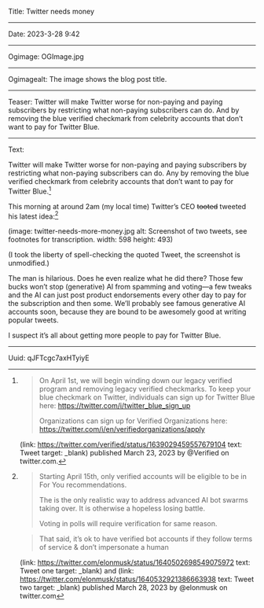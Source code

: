 Title: Twitter needs money

----

Date: 2023-3-28 9:42

----

Ogimage: OGImage.jpg

----

Ogimagealt: The image shows the blog post title.

----

Teaser: Twitter will make Twitter worse for non-paying and paying subscribers by restricting what non-paying subscribers can do. And by removing the blue verified checkmark from celebrity accounts that don’t want to pay for Twitter Blue.

----

Text:

Twitter will make Twitter worse for non-paying and paying subscribers by restricting what non-paying subscribers can do. Any by removing the blue verified checkmark from celebrity accounts that don’t want to pay for Twitter Blue.[^@verified]

[^@verified]:
    > On April 1st, we will begin winding down our legacy verified program and removing legacy verified checkmarks. To keep your blue checkmark on Twitter, individuals can sign up for Twitter Blue here: https://twitter.com/i/twitter_blue_sign_up 
    > 
    > Organizations can sign up for Verified Organizations here: https://twitter.com/i/en/verifiedorganizations/apply
    
    (link: https://twitter.com/verified/status/1639029459557679104 text: Tweet target: _blank) published March 23, 2023 by @Verified on twitter.com.

This morning at around 2am (my local time) Twitter’s CEO ~~tooted~~ tweeted his latest idea:[^@elonmusk]

[^@elonmusk]:
    > Starting April 15th, only verified accounts will be eligible to be in For You recommendations.
    > 
    > The is the only realistic way to address advanced AI bot swarms taking over. It is otherwise a hopeless losing battle.
    > 
    > Voting in polls will require verification for same reason.
    
    > That said, it’s ok to have verified bot accounts if they follow terms of service & don’t impersonate a human
    
    (link: https://twitter.com/elonmusk/status/1640502698549075972 text: Tweet one target: _blank) and (link: https://twitter.com/elonmusk/status/1640532921386663938 text: Tweet two target: _blank) published March 28, 2023 by @elonmusk on twitter.com

(image: twitter-needs-more-money.jpg alt: Screenshot of two tweets, see footnotes for transcription. width: 598 height: 493)

(I took the liberty of spell-checking the quoted Tweet, the screenshot is unmodified.)

The man is hilarious. Does he even realize what he did there? Those few bucks won’t stop (generative) AI from spamming and voting—a few tweaks and the AI can just post product endorsements every other day to pay for the subscription and then some. We’ll probably see famous generative AI accounts soon, because they are bound to be awesomely good at writing popular tweets.

I suspect it’s all about getting more people to pay for Twitter Blue.

----

Uuid: qJFTcgc7axHTyiyE